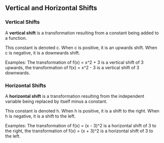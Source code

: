 Vertical and Horizontal Shifts
-------

### Vertical Shifts

A **vertical shift** is a transformation resulting from a constant being added to a function. 

This constant is denoted c. When c is positive, it is an upwards shift. When c is negative, it is a downwards shift.
 
Examples: The transformation of f(x) = x^2 + 3 is a vertical shift of 3 upwards, the transformation of f(x) = x^2 - 3 is a vertical shift of 3 downwards.
 
 
### Horizontal Shifts

A **horizontal shift** is a transformation resulting from the independent variable being replaced by itself minus a constant. 

This constant is denoted h. When h is positive, it is a shift to the right. When h is negative, it is a shift to the left.

Examples: The transformation of f(x) = (x - 3)^2 is a horizontal shift of 3 to the right, the transformation of f(x) = (x + 3)^2 is a horizontal shift of 3 to the left.